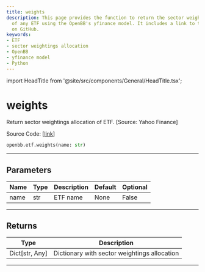 ```yaml
---
title: weights
description: This page provides the function to return the sector weightings allocation
  of any ETF using the OpenBB's yfinance model. It includes a link to the source code
  on GitHub.
keywords:
- ETF
- sector weightings allocation
- OpenBB
- yfinance model
- Python
---
```


import HeadTitle from '@site/src/components/General/HeadTitle.tsx';

<HeadTitle title="weights - Etf - Reference | OpenBB SDK Docs" />

# weights

Return sector weightings allocation of ETF. [Source: Yahoo Finance]

Source Code: [[link](https://github.com/OpenBB-finance/OpenBBTerminal/tree/main/openbb_terminal/etf/yfinance_model.py#L15)]

```python
openbb.etf.weights(name: str)
```

---

## Parameters

| Name | Type | Description | Default | Optional |
| ---- | ---- | ----------- | ------- | -------- |
| name | str | ETF name | None | False |


---

## Returns

| Type | Description |
| ---- | ----------- |
| Dict[str, Any] | Dictionary with sector weightings allocation |
---
